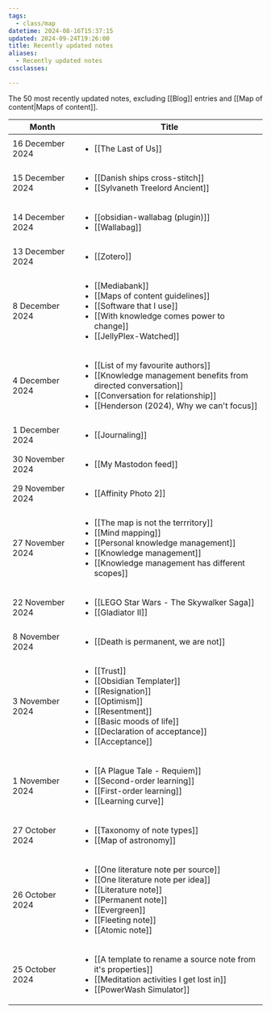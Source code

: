 ```yaml
---
tags:
  - class/map
datetime: 2024-08-16T15:37:15
updated: 2024-09-24T19:26:00
title: Recently updated notes
aliases:
  - Recently updated notes
cssclasses:

---
```

The 50 most recently updated notes, excluding [[Blog]] entries and [[Map of content|Maps of content]].

<!-- QueryToSerialize: table without id row.key as Month, rows.file.link as Title from "Quartz/notes" and -#class/blog sort date(default(updated,datetime)) desc limit 50 flatten dateformat(default(updated,datetime),"yyyy-MM") as month group by dateformat(default(updated, datetime),"d MMMM y") sort default(rows.updated,rows.datetime) desc -->
<!-- SerializedQuery: table without id row.key as Month, rows.file.link as Title from "Quartz/notes" and -#class/blog sort date(default(updated,datetime)) desc limit 50 flatten dateformat(default(updated,datetime),"yyyy-MM") as month group by dateformat(default(updated, datetime),"d MMMM y") sort default(rows.updated,rows.datetime) desc -->

| Month            | Title                                                                                                                                                                                                                                                                                                                                                                                                                                                                                         |
| ---------------- | --------------------------------------------------------------------------------------------------------------------------------------------------------------------------------------------------------------------------------------------------------------------------------------------------------------------------------------------------------------------------------------------------------------------------------------------------------------------------------------------- |
| 16 December 2024 | <ul><li>[[The Last of Us]]</li></ul>                                                                                                                                                                                                                                                                                                                                                                                                                         |
| 15 December 2024 | <ul><li>[[Danish ships cross-stitch]]</li><li>[[Sylvaneth Treelord Ancient]]</li></ul>                                                                                                                                                                                                                                                                                                               |
| 14 December 2024 | <ul><li>[[obsidian-wallabag (plugin)]]</li><li>[[Wallabag]]</li></ul>                                                                                                                                                                                                                                                                                                                                                 |
| 13 December 2024 | <ul><li>[[Zotero]]</li></ul>                                                                                                                                                                                                                                                                                                                                                                                                                                         |
| 8 December 2024  | <ul><li>[[Mediabank]]</li><li>[[Maps of content guidelines]]</li><li>[[Software that I use]]</li><li>[[With knowledge comes power to change]]</li><li>[[JellyPlex-Watched]]</li></ul>                                                                                               |
| 4 December 2024  | <ul><li>[[List of my favourite authors]]</li><li>[[Knowledge management benefits from directed conversation]]</li><li>[[Conversation for relationship]]</li><li>[[Henderson (2024), Why we can't focus]]</li></ul>                                           |
| 1 December 2024  | <ul><li>[[Journaling]]</li></ul>                                                                                                                                                                                                                                                                                                                                                                                                                                 |
| 30 November 2024 | <ul><li>[[My Mastodon feed]]</li></ul>                                                                                                                                                                                                                                                                                                                                                                                                                     |
| 29 November 2024 | <ul><li>[[Affinity Photo 2]]</li></ul>                                                                                                                                                                                                                                                                                                                                                                                                                     |
| 27 November 2024 | <ul><li>[[The map is not the terrritory]]</li><li>[[Mind mapping]]</li><li>[[Personal knowledge management]]</li><li>[[Knowledge management]]</li><li>[[Knowledge management has different scopes]]</li></ul>                                               |
| 22 November 2024 | <ul><li>[[LEGO Star Wars - The Skywalker Saga]]</li><li>[[Gladiator II]]</li></ul>                                                                                                                                                                                                                                                                                                                       |
| 8 November 2024  | <ul><li>[[Death is permanent, we are not]]</li></ul>                                                                                                                                                                                                                                                                                                                                                                                         |
| 3 November 2024  | <ul><li>[[Trust]]</li><li>[[Obsidian Templater]]</li><li>[[Resignation]]</li><li>[[Optimism]]</li><li>[[Resentment]]</li><li>[[Basic moods of life]]</li><li>[[Declaration of acceptance]]</li><li>[[Acceptance]]</li></ul> |
| 1 November 2024  | <ul><li>[[A Plague Tale - Requiem]]</li><li>[[Second-order learning]]</li><li>[[First-order learning]]</li><li>[[Learning curve]]</li></ul>                                                                                                                                                                                         |
| 27 October 2024  | <ul><li>[[Taxonomy of note types]]</li><li>[[Map of astronomy]]</li></ul>                                                                                                                                                                                                                                                                                                                                         |
| 26 October 2024  | <ul><li>[[One literature note per source]]</li><li>[[One literature note per idea]]</li><li>[[Literature note]]</li><li>[[Permanent note]]</li><li>[[Evergreen]]</li><li>[[Fleeting note]]</li><li>[[Atomic note]]</li></ul>     |
| 25 October 2024  | <ul><li>[[A template to rename a source note from it's properties]]</li><li>[[Meditation activities I get lost in]]</li><li>[[PowerWash Simulator]]</li></ul>                                                                                                                                                           |
<!-- SerializedQuery END -->
